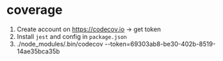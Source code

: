 # coverage
1. Create account on https://codecov.io -> get token 
2. Install `jest` and config in `package.json`
3. ./node_modules/.bin/codecov --token=69303ab8-be30-402b-8519-14ae35bca35b
